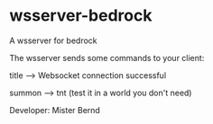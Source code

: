 # wsserver-bedrock
A wsserver for bedrock

The wsserver sends some commands to your client:


title --> Websocket connection successful

summon --> tnt (test it in a world you don't need)


Developer: Mister Bernd
